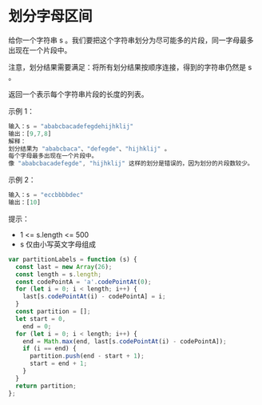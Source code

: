 # 划分字母区间

给你一个字符串 s 。我们要把这个字符串划分为尽可能多的片段，同一字母最多出现在一个片段中。

注意，划分结果需要满足：将所有划分结果按顺序连接，得到的字符串仍然是 s 。

返回一个表示每个字符串片段的长度的列表。

示例 1：

```js
输入：s = "ababcbacadefegdehijhklij"
输出：[9,7,8]
解释：
划分结果为 "ababcbaca"、"defegde"、"hijhklij" 。
每个字母最多出现在一个片段中。
像 "ababcbacadefegde", "hijhklij" 这样的划分是错误的，因为划分的片段数较少。
```

示例 2：

```js
输入：s = "eccbbbbdec"
输出：[10]
```

提示：

- 1 <= s.length <= 500
- s 仅由小写英文字母组成

```js
var partitionLabels = function (s) {
  const last = new Array(26);
  const length = s.length;
  const codePointA = 'a'.codePointAt(0);
  for (let i = 0; i < length; i++) {
    last[s.codePointAt(i) - codePointA] = i;
  }
  const partition = [];
  let start = 0,
    end = 0;
  for (let i = 0; i < length; i++) {
    end = Math.max(end, last[s.codePointAt(i) - codePointA]);
    if (i == end) {
      partition.push(end - start + 1);
      start = end + 1;
    }
  }
  return partition;
};
```
